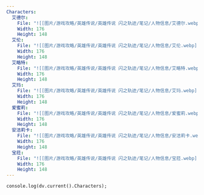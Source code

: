 ```yaml
---
Characters:
  艾德尔:
    File: "![[图片/游戏攻略/英雄传说/英雄传说 闪之轨迹/笔记/人物信息/艾德尔.webp]]"
    Width: 176
    Height: 148
  艾伦:
    File: "![[图片/游戏攻略/英雄传说/英雄传说 闪之轨迹/笔记/人物信息/艾伦.webp]]"
    Width: 176
    Height: 148
  艾略特:
    File: "![[图片/游戏攻略/英雄传说/英雄传说 闪之轨迹/笔记/人物信息/艾略特.webp]]"
    Width: 176
    Height: 148
  艾玛:
    File: "![[图片/游戏攻略/英雄传说/英雄传说 闪之轨迹/笔记/人物信息/艾玛.webp]]"
    Width: 176
    Height: 148
  爱蜜莉:
    File: "![[图片/游戏攻略/英雄传说/英雄传说 闪之轨迹/笔记/人物信息/爱蜜莉.webp]]"
    Width: 176
    Height: 148
  安洁莉卡:
    File: "![[图片/游戏攻略/英雄传说/英雄传说 闪之轨迹/笔记/人物信息/安洁莉卡.webp]]"
    Width: 176
    Height: 148
  宝菈:
    File: "![[图片/游戏攻略/英雄传说/英雄传说 闪之轨迹/笔记/人物信息/宝菈.webp]]"
    Width: 176
    Height: 148
---
```

```dataviewjs
console.log(dv.current().Characters);
```
